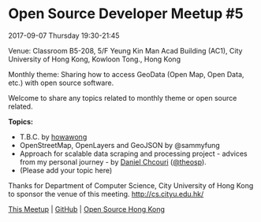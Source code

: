# Open Source Developer Meetup #5

2017-09-07 Thursday 19:30-21:45

Venue: Classroom B5-208, 5/F Yeung Kin Man Acad Building (AC1), City University of Hong Kong, Kowloon Tong., Hong Kong 

Monthly theme: Sharing how to access GeoData (Open Map, Open Data, etc.) with open source software. 

Welcome to share any topics related to monthly theme or open source related.

**Topics:**

* T.B.C. by [howawong](https://github.com/howawong)
* OpenStreetMap, OpenLayers and GeoJSON by @sammyfung
* Approach for scalable data scraping and processing project - advices from my personal journey - by [Daniel Chcouri](https://hk.linkedin.com/in/danielchcouri) ([@theosp](https://github.com/theosp/)).
* (Please add your topic here)

Thanks for Department of Computer Science, City University of Hong Kong to sponsor the venue of this meeting. http://cs.cityu.edu.hk/

[This Meetup](http://devmeetup.opensource.hk) | [GitHub](https://github.com/opensourcehk/devmeetup/tree/master/2017/09/README.md) | [Open Source Hong Kong](https://opensource.hk)
